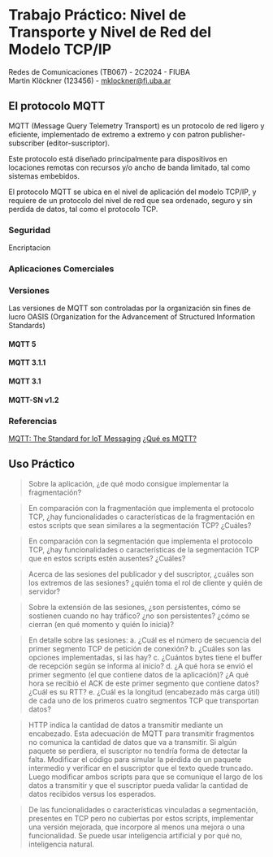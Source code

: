# Trabajo Práctico: Nivel de Transporte y Nivel de Red del Modelo TCP/IP

Redes de Comunicaciones (TB067) - 2C2024 - FIUBA  
Martin Klöckner (123456) - [mklockner@fi.uba.ar](mailto:mklockner@fi.uba.ar)

## El protocolo MQTT

MQTT (Message Query Telemetry Transport) es un protocolo de red ligero y
eficiente, implementado de extremo a extremo y con patron publisher-subscriber
(editor-suscriptor).

Este protocolo está diseñado principalmente para dispositivos en locaciones
remotas con recursos y/o ancho de banda limitado, tal como sistemas embebidos.

El protocolo MQTT se ubica en el nivel de aplicación del modelo TCP/IP, y
requiere de un protocolo del nivel de red que sea ordenado, seguro y sin perdida
de datos, tal como el protocolo TCP.

### Seguridad

Encriptacion

### Aplicaciones Comerciales

### Versiones

Las versiones de MQTT son controladas por la organización sin fines de lucro
OASIS (Organization for the Advancement of Structured Information Standards)

#### MQTT 5
#### MQTT 3.1.1
#### MQTT 3.1
#### MQTT-SN v1.2

### Referencias

[MQTT: The Standard for IoT Messaging](https://mqtt.org/)
[¿Qué es MQTT?](https://aws.amazon.com/es/what-is/mqtt/)

## Uso Práctico

> Sobre la aplicación, ¿de qué modo consigue implementar la fragmentación?

> En comparación con la fragmentación que implementa el protocolo TCP, ¿hay
> funcionalidades o características de la fragmentación en estos scripts que
> sean similares a la segmentación TCP? ¿Cuáles?

> En comparación con la segmentación que implementa el protocolo TCP, ¿hay
> funcionalidades o características de la segmentación TCP que en estos scripts
> estén ausentes? ¿Cuáles?

> Acerca de las sesiones del publicador y del suscriptor, ¿cuáles son los
> extremos de las sesiones? ¿quién toma el rol de cliente y quién de servidor?

> Sobre la extensión de las sesiones, ¿son persistentes, cómo se sostienen
> cuando no hay tráfico? ¿no son persistentes? ¿cómo se cierran (en qué momento
> y quién lo inicia)?

> En detalle sobre las sesiones:
> a. ¿Cuál es el número de secuencia del primer segmento TCP de
>    petición de conexión?
> b. ¿Cuáles son las opciones implementadas, si las hay?
> c. ¿Cuántos bytes tiene el buffer de recepción según se informa al inicio?
> d. ¿A qué hora se envió el primer segmento (el que contiene datos de la
>    aplicación)? ¿A qué hora se recibió el ACK de este primer segmento
>    que contiene datos? ¿Cuál es su RTT?
> e. ¿Cuál es la longitud (encabezado más carga útil) de cada uno de los
>    primeros cuatro segmentos TCP que transportan datos?

> HTTP indica la cantidad de datos a transmitir mediante un encabezado. Esta
> adecuación de MQTT para transmitir fragmentos no comunica la cantidad de datos
> que va a transmitir. Si algún paquete se perdiera, el suscriptor no tendría
> forma de detectar la falta. Modificar el código para simular la pérdida de un
> paquete intermedio y verificar en el suscriptor que el texto quede truncado.
> Luego modificar ambos scripts para que se comunique el largo de los datos a
> transmitir y que el suscriptor pueda validar la cantidad de datos recibidos
> versus los esperados.

> De las funcionalidades o características vinculadas a segmentación, presentes
> en TCP pero no cubiertas por estos scripts, implementar una versión mejorada,
> que incorpore al menos una mejora o una funcionalidad.  Se puede usar
> inteligencia artificial y por qué no, inteligencia natural.
